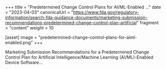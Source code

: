 +++
title = "Predetermined Change Control Plans for AI/ML-Enabled ..."
date = "2023-04-03"
canonicalUrl = "https://www.fda.gov/regulatory-information/search-fda-guidance-documents/marketing-submission-recommendations-predetermined-change-control-plan-artificial"
fragment = "content"
weight = 10

[asset]
    image = "predetermined-change-control-plans-for-aiml-enabled.png"
+++

Marketing Submission Recommendations for a Predetermined Change Control 
Plan for Artificial Intelligence/Machine Learning (AI/ML)-Enabled Device 
Software...
